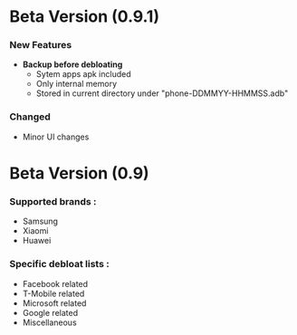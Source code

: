# Beta Version (0.9.1)

### New Features
- **Backup before debloating**
	- Sytem apps apk included
	- Only internal memory
	- Stored in current directory under "phone-DDMMYY-HHMMSS.adb"

### Changed 
- Minor UI changes

# Beta Version (0.9)

### Supported brands : 
- Samsung
- Xiaomi
- Huawei

### Specific debloat lists : 
- Facebook related
- T-Mobile related
- Microsoft related
- Google related
- Miscellaneous 